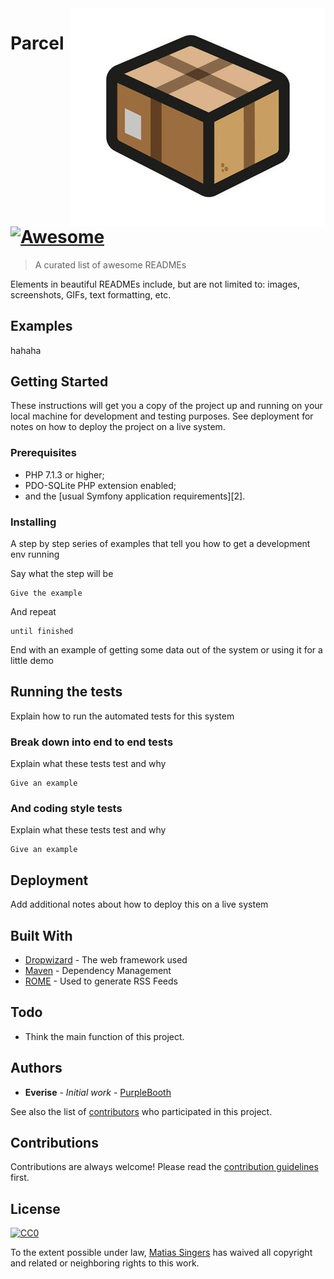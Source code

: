 <img src="doc/logo.jpg" align="right" />

# Parcel [![Awesome](https://cdn.rawgit.com/sindresorhus/awesome/d7305f38d29fed78fa85652e3a63e154dd8e8829/media/badge.svg)](https://github.com/sindresorhus/awesome)
> A curated list of awesome READMEs

Elements in beautiful READMEs include, but are not limited to: images, screenshots, GIFs, text formatting, etc.

## Examples

hahaha

## Getting Started

These instructions will get you a copy of the project up and running on your local machine for development and testing purposes. See deployment for notes on how to deploy the project on a live system.

### Prerequisites

  * PHP 7.1.3 or higher;
  * PDO-SQLite PHP extension enabled;
  * and the [usual Symfony application requirements][2].

### Installing

A step by step series of examples that tell you how to get a development env running

Say what the step will be

```
Give the example
```

And repeat

```
until finished
```

End with an example of getting some data out of the system or using it for a little demo

## Running the tests

Explain how to run the automated tests for this system

### Break down into end to end tests

Explain what these tests test and why

```
Give an example
```

### And coding style tests

Explain what these tests test and why

```
Give an example
```

## Deployment

Add additional notes about how to deploy this on a live system

## Built With

* [Dropwizard](http://www.dropwizard.io/1.0.2/docs/) - The web framework used
* [Maven](https://maven.apache.org/) - Dependency Management
* [ROME](https://rometools.github.io/rome/) - Used to generate RSS Feeds

## Todo

* Think the main function of this project.

## Authors

* **Everise** - *Initial work* - [PurpleBooth](https://github.com/everise)

See also the list of [contributors](https://github.com/everise/parcel/contributors) who participated in this project.

## Contributions

Contributions are always welcome!
Please read the [contribution guidelines](contributing.md) first.

## License

[![CC0](https://licensebuttons.net/l/by/3.0/88x31.png)](https://creativecommons.org/publicdomain/zero/1.0/)

To the extent possible under law, [Matias Singers](http://mts.io) has waived all copyright and related or neighboring rights to this work.
